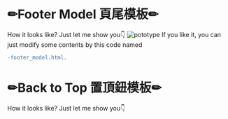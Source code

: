 ✏Footer Model 頁尾模板✏
====
How it looks like? Just let me show you👇
![pototype](https://i.imgur.com/n7ifytK.png)
If you like it, you can just modify some contents by this code named 
```diff
-footer_model.html.
```

✏Back to Top 置頂鈕模板✏
====
How it looks like? Just let me show you👇

